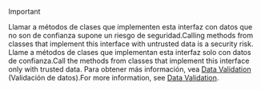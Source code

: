 > [!IMPORTANT]
> <span data-ttu-id="b686c-101">Llamar a métodos de clases que implementen esta interfaz con datos que no son de confianza supone un riesgo de seguridad.</span><span class="sxs-lookup"><span data-stu-id="b686c-101">Calling methods from classes that implement this interface with untrusted data is a security risk.</span></span> <span data-ttu-id="b686c-102">Llame a métodos de clases que implementan esta interfaz solo con datos de confianza.</span><span class="sxs-lookup"><span data-stu-id="b686c-102">Call the methods from classes that implement this interface only with trusted data.</span></span> <span data-ttu-id="b686c-103">Para obtener más información, vea [Data Validation](https://www.owasp.org/index.php/Data_Validation) (Validación de datos).</span><span class="sxs-lookup"><span data-stu-id="b686c-103">For more information, see [Data Validation](https://www.owasp.org/index.php/Data_Validation).</span></span>